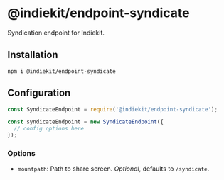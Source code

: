 # @indiekit/endpoint-syndicate

Syndication endpoint for Indiekit.

## Installation

`npm i @indiekit/endpoint-syndicate`

## Configuration

```js
const SyndicateEndpoint = require('@indiekit/endpoint-syndicate');

const syndicateEndpoint = new SyndicateEndpoint({
  // config options here
});
```

### Options

- `mountpath`: Path to share screen. _Optional_, defaults to `/syndicate`.
